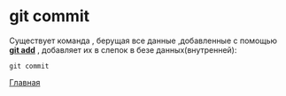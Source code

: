 <h1>git commit</h1>

Существует команда , берущая все данные ,добавленные с помощью **[git add](/gitadd.md)** ,  добавляет их в слепок в безе данных(внутренней):
````
git commit
`````

[Главная](/readme.md)
